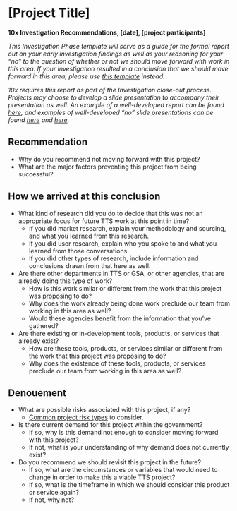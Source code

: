 # [Project Title]
**10x Investigation Recommendations, [date], [project participants]**

*This Investigation Phase template will serve as a guide for the formal report out on your early investigation findings as well as your reasoning for your “no” to the question of whether or not we should move forward with work in this area. If your investigation resulted in a conclusion that we should move forward in this area, please use [this template](https://docs.google.com/document/d/1Uf0AukUtMKGe1vaAjA6K1A2vPwYMG5gJMcLYURnEza0/edit#) instead.*

*10x requires this report as part of the Investigation close-out process. Projects may choose to develop a slide presentation to accompany their presentation as well. An example of a well-developed report can be found [here](https://docs.google.com/a/gsa.gov/document/d/1gStrQXQBsZO5XmWT-ThiOTfRet8QJ6Xk5NCZYWmYFNs/edit?usp=sharing), and examples of well-developed “no” slide presentations can be found [here](https://docs.google.com/presentation/d/1fhTcFzEjoJxE6XTY3ZtYqRto8UvECfJ8b2SJG5-GY4U/edit#slide=id.g1d19a7aaf2_0_552) and [here](https://docs.google.com/presentation/d/1BzqJjG2G5_mkE3rCpqVP6I3sNI1FzsSw2Czy3Y6Ri0k/edit#slide=id.g1ce106d71a_1_125).*
## Recommendation
* Why do you recommend not moving forward with this project?
* What are the major factors preventing this project from being successful?
## How we arrived at this conclusion
* What kind of research did you do to decide that this was not an appropriate focus for future TTS work at this point in time?
  * If you did market research, explain your methodology and sourcing, and what you learned from this research.
  * If you did user research, explain who you spoke to and what you learned from those conversations.
  * If you did other types of research, include information and conclusions drawn from that here as well.
* Are there other departments in TTS or GSA, or other agencies, that are already doing this type of work?
  * How is this work similar or different from the work that this project was proposing to do? 
  * Why does the work already being done work preclude our team from working in this area as well?
  * Would these agencies benefit from the information that you’ve gathered?
* Are there existing or in-development tools, products, or services that already exist?
  * How are these tools, products, or services similar or different from the work that this project was proposing to do? 
  * Why does the existence of these tools, products, or services preclude our team from working in this area as well?
## Denouement
* What are possible risks associated with this project, if any? 
  * [Common project risk types](https://management.simplicable.com/management/new/22-types-of-project-risk) to consider.
* Is there current demand for this project within the government?
  * If so, why is this demand not enough to consider moving forward with this project?
  * If not, what is your understanding of why demand does not currently exist?
* Do you recommend we should revisit this project in the future?
  * If so, what are the circumstances or variables that would need to change in order to make this a viable TTS project?
  * If so, what is the timeframe in which we should consider this product or service again?
  * If not, why not?
